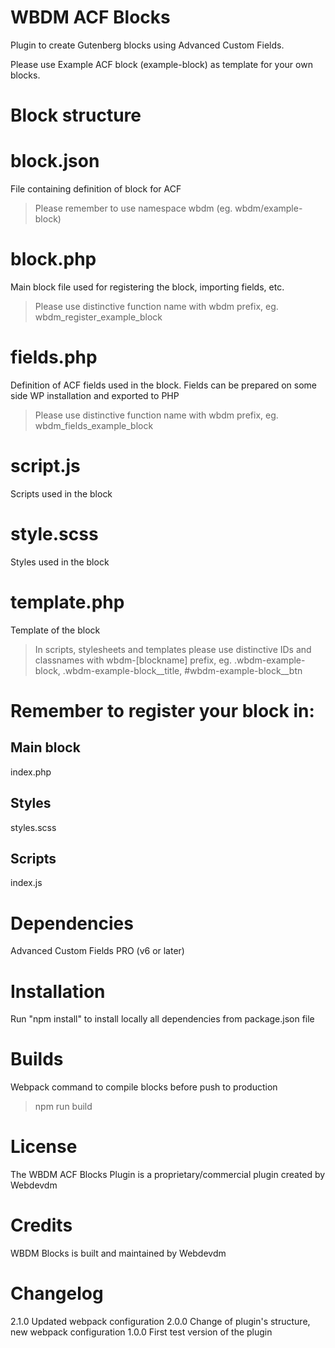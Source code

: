 # WBDM ACF Blocks

Plugin to create Gutenberg blocks using Advanced Custom Fields.

Please use Example ACF block (example-block) as template for your own blocks. 

# Block structure
# block.json
File containing definition of block for ACF
> Please remember to use namespace wbdm (eg. wbdm/example-block)
# block.php
Main block file used for registering the block, importing fields, etc.
> Please use distinctive function name with wbdm prefix, eg. wbdm_register_example_block
# fields.php
Definition of ACF fields used in the block.
Fields can be prepared on some side WP installation and exported to PHP
> Please use distinctive function name with wbdm prefix, eg. wbdm_fields_example_block
# script.js
Scripts used in the block
# style.scss
Styles used in the block
# template.php
Template of the block 
> In scripts, stylesheets and templates please use distinctive IDs and classnames with wbdm-[blockname] prefix, eg. .wbdm-example-block, .wbdm-example-block__title, #wbdm-example-block__btn

# Remember to register your block in:
## Main block
index.php
## Styles
styles.scss
## Scripts
index.js

# Dependencies
Advanced Custom Fields PRO (v6 or later)

# Installation

Run "npm install" to install locally all dependencies from package.json file

# Builds

Webpack command to compile blocks before push to production
> npm run build

# License

The WBDM ACF Blocks Plugin is a proprietary/commercial plugin created by Webdevdm

# Credits

WBDM Blocks is built and maintained by Webdevdm

# Changelog
2.1.0 Updated webpack configuration
2.0.0 Change of plugin's structure, new webpack configuration
1.0.0 First test version of the plugin


